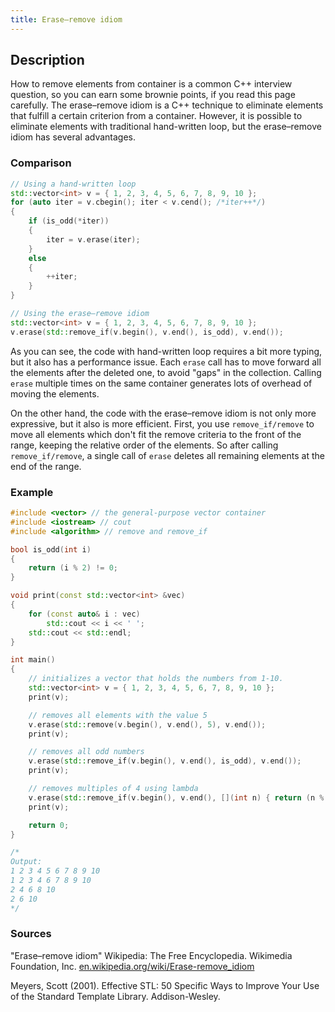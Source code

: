 ```yaml
---
title: Erase–remove idiom
---
```


## Description
How to remove elements from container is a common C++ interview question, so you can earn some brownie points, if you read this page carefully. The erase–remove idiom is a C++ technique to eliminate elements that fulfill a certain criterion from a container. However, it is possible to eliminate elements with traditional hand-written loop, but the erase–remove idiom has several advantages.

### Comparison

```cpp
// Using a hand-written loop
std::vector<int> v = { 1, 2, 3, 4, 5, 6, 7, 8, 9, 10 };
for (auto iter = v.cbegin(); iter < v.cend(); /*iter++*/)
{
    if (is_odd(*iter))
    {
        iter = v.erase(iter);
    }
    else
    {
        ++iter;
    }
}

// Using the erase–remove idiom
std::vector<int> v = { 1, 2, 3, 4, 5, 6, 7, 8, 9, 10 };
v.erase(std::remove_if(v.begin(), v.end(), is_odd), v.end());
```

As you can see, the code with hand-written loop requires a bit more typing, but it also has a performance issue. Each `erase` call has to move forward all the elements after the deleted one, to avoid "gaps" in the collection. Calling `erase` multiple times on the same container generates lots of overhead of moving the elements.

On the other hand, the code with the erase–remove idiom is not only more expressive, but it also is more efficient. First, you use `remove_if/remove` to move all elements which don't fit the remove criteria to the front of the range, keeping the relative order of the elements. So after calling `remove_if/remove`, a single call of `erase` deletes all remaining elements at the end of the range.

### Example

```cpp
#include <vector> // the general-purpose vector container
#include <iostream> // cout
#include <algorithm> // remove and remove_if

bool is_odd(int i)
{
    return (i % 2) != 0;
}

void print(const std::vector<int> &vec)
{
    for (const auto& i : vec)
        std::cout << i << ' ';
    std::cout << std::endl;
}

int main()
{
    // initializes a vector that holds the numbers from 1-10.
    std::vector<int> v = { 1, 2, 3, 4, 5, 6, 7, 8, 9, 10 };
    print(v);

    // removes all elements with the value 5
    v.erase(std::remove(v.begin(), v.end(), 5), v.end());
    print(v);

    // removes all odd numbers
    v.erase(std::remove_if(v.begin(), v.end(), is_odd), v.end());
    print(v);

    // removes multiples of 4 using lambda
    v.erase(std::remove_if(v.begin(), v.end(), [](int n) { return (n % 4) == 0; }), v.end());
    print(v);

    return 0;
}

/*
Output:
1 2 3 4 5 6 7 8 9 10
1 2 3 4 6 7 8 9 10
2 4 6 8 10
2 6 10
*/
```

### Sources
"Erase–remove idiom" Wikipedia: The Free Encyclopedia. Wikimedia Foundation, Inc. [en.wikipedia.org/wiki/Erase-remove_idiom](https://en.wikipedia.org/wiki/Erase%E2%80%93remove_idiom)

Meyers, Scott (2001). Effective STL: 50 Specific Ways to Improve Your Use of the Standard Template Library. Addison-Wesley.
